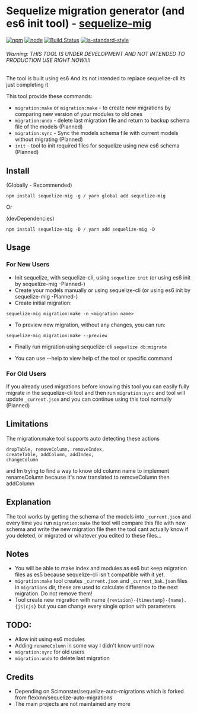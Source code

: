 # Sequelize migration generator (and es6 init tool) - [sequelize-mig](https://npmjs.com/package/sequelize-mig)

[![npm](https://img.shields.io/npm/v/sequelize-mig.svg?style=flat-square)](https://npmjs.com/package/sequelize-mig)
[![node](https://img.shields.io/node/v/sequelize-mig.svg?style=flat-square)](https://www.npmjs.com/package/sequelize-mig)
[![Build Status](https://img.shields.io/travis/mrvmv/sequelize-mig.svg?branch=develop&style=flat-square)](https://travis-ci.org/mrvmv/sequelize-mig)
[![js-standard-style](https://img.shields.io/badge/code%20style-standard-brightgreen.svg?style=flat-square)](http://standardjs.com/)

###### Warning: THIS TOOL IS UNDER DEVELOPMENT AND NOT INTENDED TO PRODUCTION USE RIGHT NOW!!!! ######

The tool is built using es6
And its not intended to replace sequelize-cli its just completing it

This tool provide these commands:
* `migration:make` or `migration:make` - to create new migrations by comparing new version of your modules to old ones
* `migration:undo` - delete last migration file and return to backup schema file of the models (Planned)
* `migration:sync` - Sync the models schema file with current models without migrating (Planned)
* `init` - tool to init required files for sequelize using new es6 schema (Planned)

## Install
(Globally - Recommended)
```
npm install sequelize-mig -g / yarn global add sequelize-mig
```
Or

(devDependencies)
```
npm install sequelize-mig -D / yarn add sequelize-mig -D
```
## Usage

### For New Users
* Init sequelize, with sequelize-cli, using `sequelize init` (or using es6 init by sequelize-mig -Planned-)
* Create your models manually or using sequelize-cli (or using es6 init by sequelize-mig -Planned-)
* Create initial migration:
```
sequelize-mig migration:make -n <migration name>
```
* To preview new migration, without any changes, you can run:
```
sequelize-mig migration:make --preview
```
* Finally run migration using sequelize-cli `sequelize db:migrate`

* You can use --help to view help of the tool or specific command

### For Old Users
If you already used migrations before knowing this tool you can easily fully migrate in the sequelize-cli tool
and then run `migration:sync` and tool will update `_current.json`
and you can continue using this tool normally (Planned)

## Limitations
The migration:make tool supports auto detecting these actions
```
dropTable, removeColumn, removeIndex,
createTable, addColumn, addIndex,
changeColumn
```
and Im trying to find a way to know old column name to implement renameColumn because it's now translated to removeColumn then addColumn

## Explanation
The tool works by getting the schema of the models into `_current.json` and every time you run `migration:make` the tool will compare this file with new schema and write the new migration file
then the tool cant actually know if you deleted, or migrated or whatever you edited to these files...

## Notes
* You will be able to make index and modules as es6 but keep migration files as es5 because sequelize-cli isn't compatible with it yet.
* `migration:make` tool creates `_current.json` and `_current_bak.json` files in `migrations` dir, these are used to calculate difference to the next migration. Do not remove them!
* Tool create new migration with name `{revision}-{timestamp}-{name}.{js|cjs}` but you can change every single option with parameters

## TODO:
* Allow init using es6 modules
* Adding `renameColumn` in some way I didn't know until now
* `migration:sync` for old users
* `migration:undo` to delete last migration
## Credits
* Depending on Scimonster/sequelize-auto-migrations which is forked from flexxnn/sequelize-auto-migrations
* The main projects are not maintained any more
